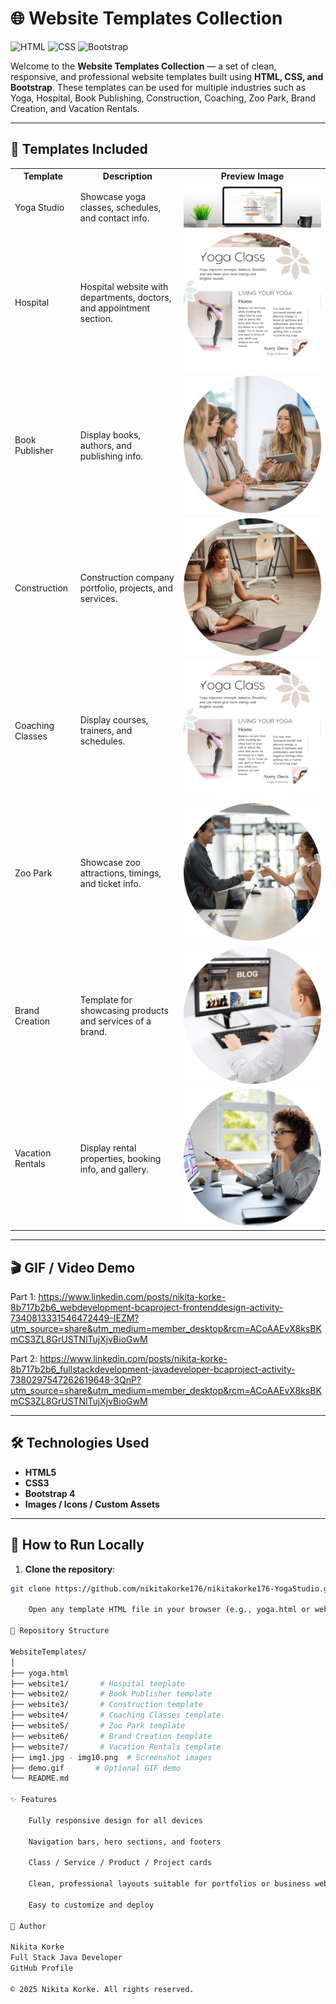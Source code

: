 # 🌐 Website Templates Collection

![HTML](https://img.shields.io/badge/HTML5-E34F26?style=for-the-badge&logo=html5&logoColor=white)
![CSS](https://img.shields.io/badge/CSS3-1572B6?style=for-the-badge&logo=css3&logoColor=white)
![Bootstrap](https://img.shields.io/badge/Bootstrap-563D7C?style=for-the-badge&logo=bootstrap&logoColor=white)

Welcome to the **Website Templates Collection** — a set of clean, responsive, and professional website templates built using **HTML, CSS, and Bootstrap**. These templates can be used for multiple industries such as Yoga, Hospital, Book Publishing, Construction, Coaching, Zoo Park, Brand Creation, and Vacation Rentals.

---

## 📌 Templates Included

<table>
  <tr>
    <th>Template</th>
    <th>Description</th>
    <th>Preview Image</th>
  </tr>
  <tr>
    <td>Yoga Studio</td>
    <td>Showcase yoga classes, schedules, and contact info.</td>
    <td><img src="img1.jpg" alt="Yoga Studio" style="max-width:100%; height:auto;"></td>
  </tr>
  <tr>
    <td>Hospital</td>
    <td>Hospital website with departments, doctors, and appointment section.</td>
    <td><img src="img4.png" alt="Hospital" style="max-width:100%; height:auto;"></td>
  </tr>
  <tr>
    <td>Book Publisher</td>
    <td>Display books, authors, and publishing info.</td>
    <td><img src="img2.png" alt="Book Publisher" style="max-width:100%; height:auto;"></td>
  </tr>
  <tr>
    <td>Construction</td>
    <td>Construction company portfolio, projects, and services.</td>
    <td><img src="img3.png" alt="Construction" style="max-width:100%; height:auto;"></td>
  </tr>
  <tr>
    <td>Coaching Classes</td>
    <td>Display courses, trainers, and schedules.</td>
    <td><img src="img4.png" alt="Coaching Classes" style="max-width:100%; height:auto;"></td>
  </tr>
  <tr>
    <td>Zoo Park</td>
    <td>Showcase zoo attractions, timings, and ticket info.</td>
    <td><img src="img5.png" alt="Zoo Park" style="max-width:100%; height:auto;"></td>
  </tr>
  <tr>
    <td>Brand Creation</td>
    <td>Template for showcasing products and services of a brand.</td>
    <td><img src="img6.png" alt="Brand Creation" style="max-width:100%; height:auto;"></td>
  </tr>
  <tr>
    <td>Vacation Rentals</td>
    <td>Display rental properties, booking info, and gallery.</td>
    <td><img src="img7.png" alt="Vacation Rentals" style="max-width:100%; height:auto;"></td>
  </tr>
</table>

---

## 🎬 GIF / Video Demo

Part 1:  https://www.linkedin.com/posts/nikita-korke-8b717b2b6_webdevelopment-bcaproject-frontenddesign-activity-7340813331546472449-IEZM?utm_source=share&utm_medium=member_desktop&rcm=ACoAAEvX8ksBKmCS3ZL8GrUSTNlTujXjvBioGwM

Part 2: https://www.linkedin.com/posts/nikita-korke-8b717b2b6_fullstackdevelopment-javadeveloper-bcaproject-activity-7380297547262619648-3QnP?utm_source=share&utm_medium=member_desktop&rcm=ACoAAEvX8ksBKmCS3ZL8GrUSTNlTujXjvBioGwM

---

## 🛠️ Technologies Used

- **HTML5**
- **CSS3**
- **Bootstrap 4**
- **Images / Icons / Custom Assets**

---

## 🚀 How to Run Locally

1. **Clone the repository**:

```bash
git clone https://github.com/nikitakorke176/nikitakorke176-YogaStudio.git

    Open any template HTML file in your browser (e.g., yoga.html or website1/index.html).

📂 Repository Structure

WebsiteTemplates/
│
├── yoga.html
├── website1/       # Hospital template
├── website2/       # Book Publisher template
├── website3/       # Construction template
├── website4/       # Coaching Classes template
├── website5/       # Zoo Park template
├── website6/       # Brand Creation template
├── website7/       # Vacation Rentals template
├── img1.jpg - img10.png  # Screenshot images
├── demo.gif       # Optional GIF demo
└── README.md

✨ Features

    Fully responsive design for all devices

    Navigation bars, hero sections, and footers

    Class / Service / Product / Project cards

    Clean, professional layouts suitable for portfolios or business websites

    Easy to customize and deploy

📌 Author

Nikita Korke
Full Stack Java Developer
GitHub Profile

© 2025 Nikita Korke. All rights reserved.
